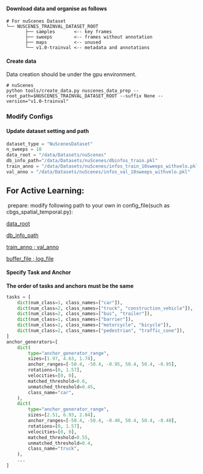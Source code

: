 #### Download data and organise as follows

```
# For nuScenes Dataset         
└── NUSCENES_TRAINVAL_DATASET_ROOT
       ├── samples       <-- key frames
       ├── sweeps        <-- frames without annotation
       ├── maps          <-- unused
       └── v1.0-trainval <-- metadata and annotations       
```
#### Create data

Data creation should be under the gpu environment.

```
# nuScenes
python tools/create_data.py nuscenes_data_prep --root_path=$NUSCENES_TRAINVAL_DATASET_ROOT --suffix None --version="v1.0-trainval"
```

### Modify Configs

#### Update dataset setting and path

```python
dataset_type = "NuScenesDataset"
n_sweeps = 10
data_root = "/data/Datasets/nuScenes"
db_info_path="/data/Datasets/nuScenes/dbinfos_train.pkl"
train_anno = "/data/Datasets/nuScenes/infos_train_10sweeps_withvelo.pkl"
val_anno = "/data/Datasets/nuScenes/infos_val_10sweeps_withvelo.pkl"

```

## For Active Learning:

​    prepare: modify following path to your own in config_file(such as cbgs_spatial_temporal.py):

[data_root](examples/active/cbgs_spatial_temporal.py#L214)

[db_info_path](examples/active/cbgs_spatial_temporal.py#L219)

[train_anno ; val_anno](examples/active/cbgs_spatial_temporal.py#L304-L305)

[buffer_file ; log_file](examples/active/cbgs_spatial_temporal.py#L364-L366)

#### Specify Task and Anchor

**The order of tasks and anchors must be the same**

```python
tasks = [
    dict(num_class=1, class_names=["car"]),
    dict(num_class=2, class_names=["truck", "construction_vehicle"]),
    dict(num_class=2, class_names=["bus", "trailer"]),
    dict(num_class=1, class_names=["barrier"]),
    dict(num_class=2, class_names=["motorcycle", "bicycle"]),
    dict(num_class=2, class_names=["pedestrian", "traffic_cone"]),
]
anchor_generators=[
    dict(
        type="anchor_generator_range",
        sizes=[1.97, 4.63, 1.74],
        anchor_ranges=[-50.4, -50.4, -0.95, 50.4, 50.4, -0.95],
        rotations=[0, 1.57],
        velocities=[0, 0],
        matched_threshold=0.6,
        unmatched_threshold=0.45,
        class_name="car",
    ),
    dict(
        type="anchor_generator_range",
        sizes=[2.51, 6.93, 2.84],
        anchor_ranges=[-50.4, -50.4, -0.40, 50.4, 50.4, -0.40],
        rotations=[0, 1.57],
        velocities=[0, 0],
        matched_threshold=0.55,
        unmatched_threshold=0.4,
        class_name="truck",
    ),
    ...
]
```
